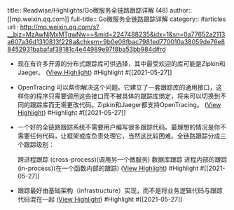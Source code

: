 title:: Readwise/Highlights/Go微服务全链路跟踪详解 (48)
author:: [[mp.weixin.qq.com]]
full-title:: Go微服务全链路跟踪详解
category:: #articles
url:: http://mp.weixin.qq.com/s?__biz=MzAwNjMxMTgwNw==&mid=2247488235&idx=1&sn=0a77652a2113a607a36d1310813f228a&chksm=9b0e08fbac7981ed770010a38059de76e88452931babafaf38181c4e44989e97f8ba53bb984d#rd

- 现在有许多开源的分布式跟踪库可供选择，其中最受欢迎的库可能是Zipkin和Jaeger。 ([View Highlight](https://instapaper.com/read/1415372690/16509877)) #Highlight #[[2021-05-27]]
- OpenTracing
  可以帮你解决这个问题。它建立了一套跟踪库的通用接口，这样你的程序只需要调用这些接口而不被具体的跟踪库绑定，将来可以切换到不同的跟踪库而无需更改代码。Zipkin和Jaeger都支持OpenTracing。 ([View Highlight](https://instapaper.com/read/1415372690/16509881)) #Highlight #[[2021-05-27]]
- 一个好的全链路跟踪系统不需要用户编写很多跟踪代码。最理想的情况是你不需要任何代码，让框架或库负责处理它，当然这比较困难。全链路跟踪分成三个跟踪级别：
  
  跨进程跟踪 (cross-process)(调用另一个微服务)
  数据库跟踪
  进程内部的跟踪 (in-process)(在一个函数内部的跟踪) ([View Highlight](https://instapaper.com/read/1415372690/16509897)) #Highlight #[[2021-05-27]]
- 跟踪最好由基础架构（infrastructure）实现，而不是将业务逻辑代码与跟踪代码混在一起 ([View Highlight](https://instapaper.com/read/1415372690/16509905)) #Highlight #[[2021-05-27]]
